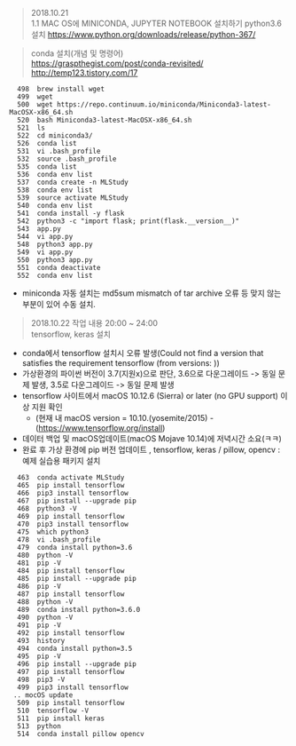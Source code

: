 > 2018.10.21    
1.1 MAC OS에 MINICONDA, JUPYTER NOTEBOOK 설치하기
> python3.6 설치
https://www.python.org/downloads/release/python-367/

> conda 설치(개념 및 명령어)   
https://graspthegist.com/post/conda-revisited/   
http://temp123.tistory.com/17   
```
  498  brew install wget
  499  wget
  500  wget https://repo.continuum.io/miniconda/Miniconda3-latest-MacOSX-x86_64.sh
  520  bash Miniconda3-latest-MacOSX-x86_64.sh 
  521  ls
  522  cd miniconda3/
  526  conda list
  531  vi .bash_profile
  532  source .bash_profile
  535  conda list
  536  conda env list
  537  conda create -n MLStudy
  538  conda env list
  539  source activate MLStudy
  540  conda env list
  541  conda install -y flask
  542  python3 -c "import flask; print(flask.__version__)"
  543  app.py
  544  vi app.py
  548  python3 app.py
  549  vi app.py
  550  python3 app.py
  551  conda deactivate
  552  conda env list
```   
* miniconda 자동 설치는 md5sum mismatch of tar archive 오류 등 맞지 않는 부분이 있어 수동 설치.

> 2018.10.22 작업 내용 20:00 ~ 24:00   
> tensorflow, keras 설치   
- conda에서 tensorflow 설치시 오류 발생(Could not find a version that satisfies the requirement tensorflow (from versions: ))
- 가상환경의 파이썬 버전이 3.7(지원x)으로 판단, 3.6으로 다운그레이드 -> 동일 문제 발생, 3.5로 다운그레이드 -> 동일 문제 발생
- tensorflow 사이트에서 macOS 10.12.6 (Sierra) or later (no GPU support) 이상 지원 확인
  - (현재 내 macOS version = 10.10.(yosemite/2015) - (https://www.tensorflow.org/install)
- 데이터 백업 및 macOS업데이트(macOS Mojave 10.14)에 저녁시간 소요(ㅋㅋ)
- 완료 후 가상 환경에 pip 버전 업데이트 , tensorflow, keras / pillow, opencv : 예제 실습용 패키지 설치

```
  463  conda activate MLStudy
  465  pip install tensorflow
  466  pip3 install tensorflow
  467  pip install --upgrade pip
  468  python3 -V
  469  pip install tensorflow
  470  pip3 install tensorflow
  475  which python3
  478  vi .bash_profile
  479  conda install python=3.6
  480  python -V
  481  pip -V
  484  pip install tensorflow
  485  pip install --upgrade pip
  486  pip -V
  487  pip install tensorflow
  488  python -V
  489  conda install python=3.6.0
  490  python -V
  491  pip -V
  492  pip install tensorflow
  493  history
  494  conda install python=3.5
  495  pip -V
  496  pip install --upgrade pip
  497  pip install tensorflow
  498  pip3 -V
  499  pip3 install tensorflow
 .. mocOS update
  509  pip install tensorflow
  510  tensorflow -V
  511  pip install keras
  513  python
  514  conda install pillow opencv

```
